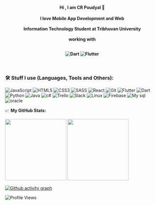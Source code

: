 <h4 align="center">Hi , I am CR Poudyal 👋</h4>

<h4 align="center">
I love Mobile App Development and Web <br/><br/>
Information Technology Student at Tribhuvan University<br/><br/>
working with <br/><br/>
  
  ![Dart](https://img.shields.io/badge/-Dart-black?style=for-the-badge&logo=Dart&logoColor=0079BF)
  ![Flutter](https://img.shields.io/badge/-Flutter-black?style=for-the-badge&logo=Flutter&logoColor=0079BF)
</h4>
<br/>
<h3> 🛠️ Stuff I use (Languages, Tools and Others):</h3>

![JavaScript](https://img.shields.io/badge/-JavaScript-black?style=for-the-badge&logo=javascript)
![HTML5](https://img.shields.io/badge/-HTML5-black?style=for-the-badge&logo=html5)
![CSS3](https://img.shields.io/badge/-CSS3-black?style=for-the-badge&logo=css3&logoColor=1572B6)
![SASS](https://img.shields.io/badge/-SASS-black?style=for-the-badge&logo=sass&logoColor=1572B6)
![React](https://img.shields.io/badge/-React-black?style=for-the-badge&logo=React)
![Git](https://img.shields.io/badge/-Git-black?style=for-the-badge&logo=Git)
![Flutter](https://img.shields.io/badge/-Flutter-black?style=for-the-badge&logo=Flutter&logoColor=0079BF)
![Dart](https://img.shields.io/badge/-Dart-black?style=for-the-badge&logo=Dart&logoColor=0079BF)
![Python](https://img.shields.io/badge/-Python-black?style=for-the-badge&logo=Python)
![Java](https://img.shields.io/badge/-java-black?style=for-the-badge&logo=java&logoColor=0079BF)
![c#](https://img.shields.io/badge/-csharp-black?style=for-the-badge&logo=csharp)
![Trello](https://img.shields.io/badge/-Trello-black?style=for-the-badge&logo=Trello&logoColor=0079BF)
![Slack](https://img.shields.io/badge/-Slack-black?style=for-the-badge&logo=Slack)
![Linux](https://img.shields.io/badge/-Linux-black?style=for-the-badge&logo=Linux&logoColor=FCC624)
![Firebase](https://img.shields.io/badge/-Firebase-black?style=for-the-badge&logo=Firebase&logoColor=FCC624)
![My sql](https://img.shields.io/badge/-mysql-black?style=for-the-badge&logo=mysql)
![oracle](https://img.shields.io/badge/-oracle-black?style=for-the-badge&logo=oracle)


📈 **My GitHub Stats:**

<p>
  <img height="200em" src="https://github-readme-stats.vercel.app/api?username=crpoudyal&theme=dracula&hide_border=true&include_all_commits=true&count_private=false" />
  <img height="200em" src="https://github-readme-stats.vercel.app/api/top-langs/?username=crpoudyal&count_private=true&include_all_commits=true&show_icons=true&hide_border=true&hide=html&layout=compact&langs_count=8&theme=dracula"/>
</p>
<p>
  
  
  [![Github activity graph](https://github-readme-activity-graph.cyclic.app/graph?username=crpoudyal&theme=react-dark&hide_border=true&color=BDDFFF&line=6E93B5&point=BDDFFF)](https://github.com/crpoudyal)

   
</p>

![Profile Views](https://komarev.com/ghpvc/?username=crpoudyal&color=blue)

